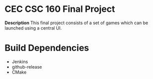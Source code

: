 # CEC CSC 160 Final Project

**Description**
This final project consists of a set of games which can be launched using a central UI.

# Build Dependencies

-   Jenkins
-   github-release
-   CMake
